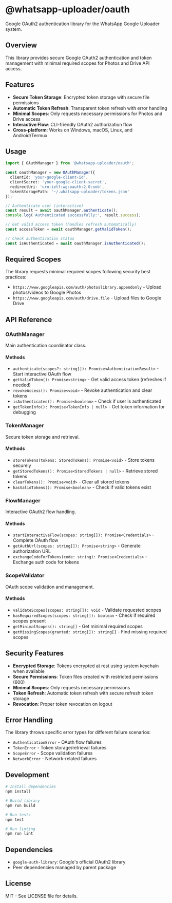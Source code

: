 # @whatsapp-uploader/oauth

Google OAuth2 authentication library for the WhatsApp Google Uploader system.

## Overview

This library provides secure Google OAuth2 authentication and token management with minimal required scopes for Photos and Drive API access.

## Features

- **Secure Token Storage**: Encrypted token storage with secure file permissions
- **Automatic Token Refresh**: Transparent token refresh with error handling
- **Minimal Scopes**: Only requests necessary permissions for Photos and Drive access
- **Interactive Flow**: CLI-friendly OAuth2 authorization flow
- **Cross-platform**: Works on Windows, macOS, Linux, and Android/Termux

## Usage

```typescript
import { OAuthManager } from '@whatsapp-uploader/oauth';

const oauthManager = new OAuthManager({
  clientId: 'your-google-client-id',
  clientSecret: 'your-google-client-secret',
  redirectUri: 'urn:ietf:wg:oauth:2.0:oob',
  tokenStoragePath: '~/.whatsapp-uploader/tokens.json'
});

// Authenticate user (interactive)
const result = await oauthManager.authenticate();
console.log('Authenticated successfully:', result.success);

// Get valid access token (handles refresh automatically)
const accessToken = await oauthManager.getValidToken();

// Check authentication status
const isAuthenticated = await oauthManager.isAuthenticated();
```

## Required Scopes

The library requests minimal required scopes following security best practices:

- `https://www.googleapis.com/auth/photoslibrary.appendonly` - Upload photos/videos to Google Photos
- `https://www.googleapis.com/auth/drive.file` - Upload files to Google Drive

## API Reference

### OAuthManager

Main authentication coordinator class.

#### Methods

- `authenticate(scopes?: string[]): Promise<AuthenticationResult>` - Start interactive OAuth flow
- `getValidToken(): Promise<string>` - Get valid access token (refreshes if needed)  
- `revokeAccess(): Promise<void>` - Revoke authentication and clear tokens
- `isAuthenticated(): Promise<boolean>` - Check if user is authenticated
- `getTokenInfo(): Promise<TokenInfo | null>` - Get token information for debugging

### TokenManager

Secure token storage and retrieval.

#### Methods

- `storeTokens(tokens: StoredTokens): Promise<void>` - Store tokens securely
- `getStoredTokens(): Promise<StoredTokens | null>` - Retrieve stored tokens
- `clearTokens(): Promise<void>` - Clear all stored tokens
- `hasValidTokens(): Promise<boolean>` - Check if valid tokens exist

### FlowManager  

Interactive OAuth2 flow handling.

#### Methods

- `startInteractiveFlow(scopes: string[]): Promise<Credentials>` - Complete OAuth flow
- `getAuthUrl(scopes: string[]): Promise<string>` - Generate authorization URL
- `exchangeCodeForTokens(code: string): Promise<Credentials>` - Exchange auth code for tokens

### ScopeValidator

OAuth scope validation and management.

#### Methods

- `validateScopes(scopes: string[]): void` - Validate requested scopes
- `hasRequiredScopes(scopes: string[]): boolean` - Check if required scopes present
- `getMinimalScopes(): string[]` - Get minimal required scopes
- `getMissingScopes(granted: string[]): string[]` - Find missing required scopes

## Security Features

- **Encrypted Storage**: Tokens encrypted at rest using system keychain when available
- **Secure Permissions**: Token files created with restricted permissions (600)
- **Minimal Scopes**: Only requests necessary permissions
- **Token Refresh**: Automatic token refresh with secure refresh token storage
- **Revocation**: Proper token revocation on logout

## Error Handling

The library throws specific error types for different failure scenarios:

- `AuthenticationError` - OAuth flow failures
- `TokenError` - Token storage/retrieval failures  
- `ScopeError` - Scope validation failures
- `NetworkError` - Network-related failures

## Development

```bash
# Install dependencies
npm install

# Build library
npm run build

# Run tests
npm test

# Run linting
npm run lint
```

## Dependencies

- `google-auth-library`: Google's official OAuth2 library
- Peer dependencies managed by parent package

## License

MIT - See LICENSE file for details.